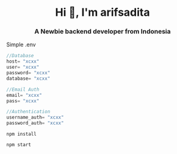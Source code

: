 <h1 align="center">Hi 👋, I'm arifsadita</h1>
<h3 align="center">A Newbie backend developer from Indonesia</h3>





Simple .env

```js
//Database
host= "xcxx"
user= "xcxx"
password= "xcxx"
database= "xcxx"

//Email Auth
email= "xcxx"
pass= "xcxx"

//Authentication
username_auth= "xcxx"
password_auth= "xcxx"
```




<code>npm install</code>

<code>npm start</code>
